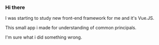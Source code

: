 ### Hi there

I was starting to study new front-end framework for me and it's Vue.JS.

This small app i made for understanding of common principals.

I'm sure what i did something wrong.
